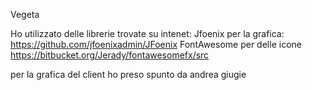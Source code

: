 Vegeta


Ho utilizzato delle librerie trovate su intenet:
Jfoenix per la grafica: https://github.com/jfoenixadmin/JFoenix 
FontAwesome per delle icone https://bitbucket.org/Jerady/fontawesomefx/src

per la grafica del client ho preso spunto da andrea giugie
